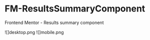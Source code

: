 # FM-ResultsSummaryComponent
Frontend Mentor - Results summary component

![]desktop.png
![]mobile.png
